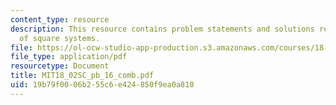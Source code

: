 ```yaml
---
content_type: resource
description: This resource contains problem statements and solutions related to solutions
  of square systems.
file: https://ol-ocw-studio-app-production.s3.amazonaws.com/courses/18-02sc-multivariable-calculus-fall-2010/19b79f0006b255c6e424850f9ea0a810_MIT18_02SC_pb_16_comb.pdf
file_type: application/pdf
resourcetype: Document
title: MIT18_02SC_pb_16_comb.pdf
uid: 19b79f00-06b2-55c6-e424-850f9ea0a810
---
```

